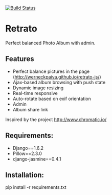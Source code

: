[![Build Status](https://travis-ci.org/werneckpaiva/retrato.svg?branch=master)](https://travis-ci.org/werneckpaiva/retrato)

Retrato
=======

Perfect balanced Photo Album with admin.

Features
--------
- Perfect balance pictures in the page (http://werneckpaiva.github.io/retrato-js/)
- Ajax-based album browsing with push state
- Dynamic image resizing
- Real-time responsive
- Auto-rotate based on exif orientation
- Admin 
- Album share link 

Inspired by the project http://www.chromatic.io/

Requirements:
-------------
- Django==1.6.2
- Pillow==2.3.0
- django-jasmine==0.4.1

Installation:
-------------
pip install -r requirements.txt
